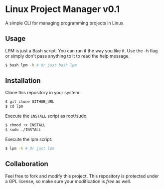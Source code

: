 # Linux Project Manager v0.1

A simple CLI for managing programming projects in Linux.

## Usage

LPM is just a Bash script. You can run it the way you like it.
Use the -h flag or simply don't pass anything to it to read the help message.

```bash
$ bash lpm -h # Or just bash lpm
```

## Installation

Clone this repository in your system:

```bash
$ git clone GITHUB_URL
$ cd lpm
```

Execute the `INSTALL` script as root/sudo:

```bash
$ chmod +x INSTALL
$ sudo ./INSTALL
```

Execute the lpm script:

```bash
$ lpm -h # Or just lpm
```

## Collaboration

Feel free to fork and modify this project. This repository is protected under a GPL license, so make sure your modification is _free_ as well.
